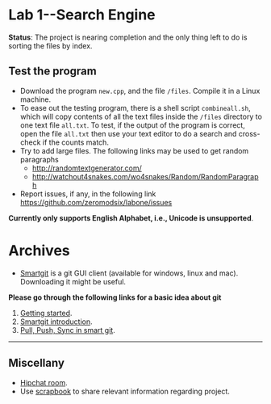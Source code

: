 # Lab 1--Search Engine

**Status**: The project is nearing completion and the only thing left to do is sorting the files by index.

## Test the program

* Download the program `new.cpp`, and the file `/files`. Compile it in a Linux machine.
* To ease out the testing program, there is a shell script `combineall.sh`, which will copy contents of all the text files inside the `/files` directory to one text file `all.txt`. To test, if the output of the program is correct, open the file `all.txt` then use your text editor to do a search and cross-check if the counts match.
* Try to add large files. The following links may be used to get random paragraphs
  * http://randomtextgenerator.com/
  * http://watchout4snakes.com/wo4snakes/Random/RandomParagraph
* Report issues, if any, in the following link https://github.com/zeromodsix/labone/issues

**Currently only supports English Alphabet, i.e., Unicode is unsupported**.


# Archives

* [Smartgit](http://www.syntevo.com/smartgit/) is a git GUI client (available for windows, linux and mac). Downloading it might be useful.

**Please go through the following links for a basic idea about git**

1. [Getting started](http://git-scm.com/book/en/v2/Getting-Started-Git-Basics).
2. [Smartgit introduction](http://www.syntevo.com/smartgit/tour/).
3. [Pull, Push, Sync in smart git](http://www.syntevo.com/smartgit/documentation/6.5/show?page=commands).

* * *

## Miscellany

* [Hipchat room](https://www.hipchat.com/invite/314159/f5d4d779252465a25c05065d4e329bc6). 
* Use [scrapbook](https://github.com/zeromodsix/labone/wiki/Scrapbook) to share relevant information regarding project.
